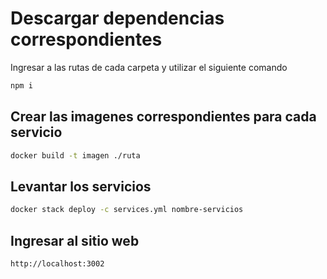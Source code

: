 # Descargar dependencias correspondientes

Ingresar a las rutas de cada carpeta y utilizar el siguiente comando

```bash
npm i 
```

## Crear las imagenes correspondientes para cada servicio

```bash
docker build -t imagen ./ruta
```

## Levantar los servicios

```bash
docker stack deploy -c services.yml nombre-servicios
```

## Ingresar al sitio web

```bash
http://localhost:3002
```
